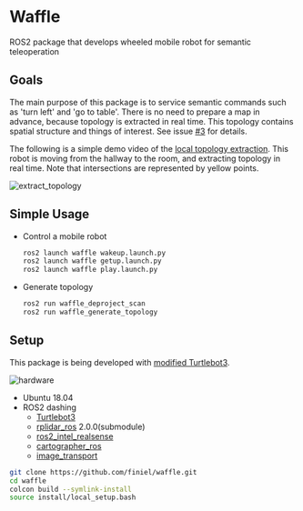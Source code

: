 # Waffle
ROS2 package that develops wheeled mobile robot for semantic teleoperation


## Goals
The main purpose of this package is to service semantic commands such as 'turn left' and 'go to table'. There is no need to prepare a map in advance, because topology is extracted in real time. This topology contains spatial structure and things of interest. See issue [#3](https://github.com/finiel/waffle/issues/3) for details.

The following is a simple demo video of the [local topology extraction](https://github.com/finiel/waffle/issues/6). This robot is moving from the hallway to the room, and extracting topology in real time. Note that intersections are represented by yellow points.

![extract_topology](https://user-images.githubusercontent.com/16618451/105449922-a6fae680-5cbc-11eb-8043-47b890e61912.gif)


## Simple Usage
- Control a mobile robot
    ``` bash
    ros2 launch waffle wakeup.launch.py
    ros2 launch waffle getup.launch.py
    ros2 launch waffle play.launch.py
    ```
- Generate topology
    ``` bash
    ros2 run waffle_deproject_scan
    ros2 run waffle_generate_topology
    ```


## Setup
This package is being developed with [modified Turtlebot3](https://github.com/finiel/waffle/issues/8).

![hardware](https://user-images.githubusercontent.com/16618451/105457365-0ca19f80-5cca-11eb-8dd6-8a64d6c7ac5a.png)

- Ubuntu 18.04
- ROS2 dashing
    - [Turtlebot3](https://emanual.robotis.com/docs/en/platform/turtlebot3/quick-start/)
    - [rplidar_ros](https://github.com/allenh1/rplidar_ros.git) 2.0.0(submodule)
    - [ros2_intel_realsense](https://github.com/intel/ros2_intel_realsense)
    - [cartographer_ros](https://google-cartographer-ros.readthedocs.io/en/latest/compilation.html#building-installation)
    - [image_transport](https://index.ros.org/p/image_transport/github-ros-perception-image_common/#dashing)

``` bash
git clone https://github.com/finiel/waffle.git
cd waffle
colcon build --symlink-install
source install/local_setup.bash
```
